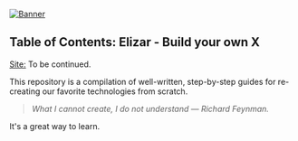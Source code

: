 [![Banner](https://codecrafters.io/images/byox-banner.gif)](https://codecrafters.io/github-banner)

## Table of Contents: Elizar - Build your own X
[Site:](https://shadowsilver07.github.io/Sample/)
To be continued.


This repository is a compilation of well-written, step-by-step guides for re-creating our favorite technologies from scratch.

> _What I cannot create, I do not understand — Richard Feynman._

It's a great way to learn.


